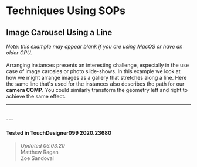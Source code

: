 <!DOCTYPE html>
<html>
<head>    
    <link rel="stylesheet" href="../../../assets/styles.css">
</head>
<body>

<h1>Techniques Using SOPs</h1>
<h2>Image Carousel Using a Line</h2>
<p>
    <i> Note: this example may appear blank if you are using MacOS or have an older GPU.</i>
	<br> <br>
	Arranging instances presents an interesting challenge, especially in the use case of image carosles or photo slide-shows. In this example we look at how we might arrange images as a gallery that stretches along a line. Here the same line that's used for the instances also describes the path for our <b>camera COMP</b>. You could similarly transform the geometry left and right to achieve the same effect.
</p> 

<hr>

<br>
---

#### Tested in TouchDesigner099 2020.23680 
>*Updated 06.03.20*  
Matthew Ragan  
Zoe Sandoval  